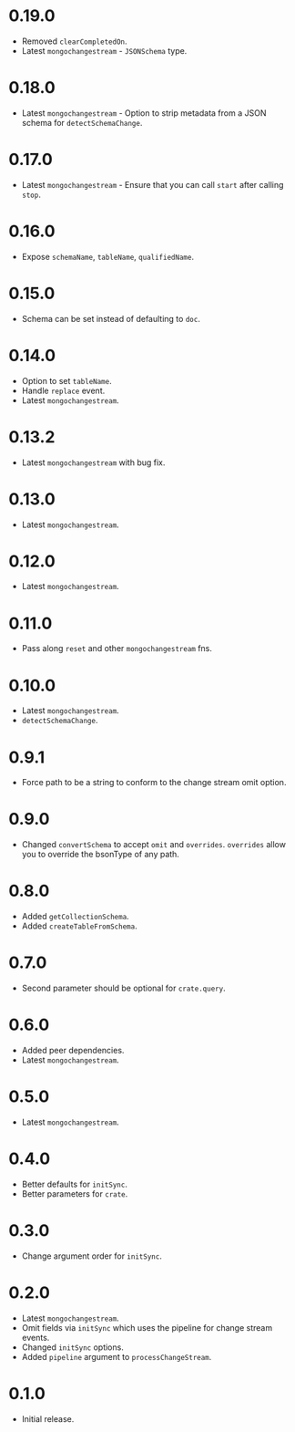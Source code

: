 # 0.19.0

- Removed `clearCompletedOn`.
- Latest `mongochangestream` - `JSONSchema` type.

# 0.18.0

- Latest `mongochangestream` - Option to strip metadata from a JSON schema for `detectSchemaChange`.

# 0.17.0

- Latest `mongochangestream` - Ensure that you can call `start` after calling `stop`.

# 0.16.0

- Expose `schemaName`, `tableName`, `qualifiedName`.

# 0.15.0

- Schema can be set instead of defaulting to `doc`.

# 0.14.0

- Option to set `tableName`.
- Handle `replace` event.
- Latest `mongochangestream`.

# 0.13.2

- Latest `mongochangestream` with bug fix.

# 0.13.0

- Latest `mongochangestream`.

# 0.12.0

- Latest `mongochangestream`.

# 0.11.0

- Pass along `reset` and other `mongochangestream` fns.

# 0.10.0

- Latest `mongochangestream`.
- `detectSchemaChange`.

# 0.9.1

- Force path to be a string to conform to the change stream omit option.

# 0.9.0

- Changed `convertSchema` to accept `omit` and `overrides`.
`overrides` allow you to override the bsonType of any path.

# 0.8.0

- Added `getCollectionSchema`.
- Added `createTableFromSchema`.

# 0.7.0

- Second parameter should be optional for `crate.query`.

# 0.6.0

- Added peer dependencies.
- Latest `mongochangestream`.

# 0.5.0

- Latest `mongochangestream`.

# 0.4.0

- Better defaults for `initSync`.
- Better parameters for `crate`.

# 0.3.0

- Change argument order for `initSync`.

# 0.2.0

- Latest `mongochangestream`.
- Omit fields via `initSync` which uses the pipeline for change stream events.
- Changed `initSync` options.
- Added `pipeline` argument to `processChangeStream`.

# 0.1.0

- Initial release.
